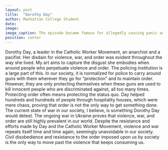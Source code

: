```yaml
---
layout: post
title:  "Dorothy Day"
author: Manhattan College Student
date:   
image: 
image_caption: The episode became famous for allegedly causing panic among its listening audience, though the scale of that panic is disputed, as the program had relatively few listeners.
position: center
---
```

Dorothy Day, a leader in the Catholic Worker Movement, an anarchist and a pacifist. Her disdain for violence, war, and order was evident throughout the way she lived. My art aims to capture the disgust she embodies when around people who perpetuate violence and order. The policing institution is a large part of this. In our society, it is normalized for police to carry around guns with them wherever they go for “protection” and to maintain order. However, they are only protecting themselves when these guns are used to kill innocent people who are discriminated against, all too many times. Protecting order often means protecting the status quo. Day helped hundreds and hundreds of people through hospitality houses, which were mere chaos, proving that order is not the only way to get something done.
    The current state of war in our society, I believe, is something Dorothy Day would detest. The ongoing war in Ukraine proves that violence, war, and order are still highly prevalent in our world. Despite the resistance and efforts made by Day and the Catholic Worker Movement, violence and war repeats itself time and time again, seemingly unavoidable in our society. Civil disobedience and resistance to the order imposed upon us by society is the only way to move past the violence that keeps consuming us. 

